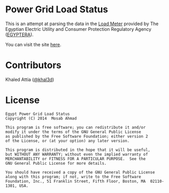 Power Grid Load Status
======================

This is an attempt at parsing the data in the [Load Meter][1] provided by
The Egyptian Electric Utility and Consumer Protection Regulatory Agency ([EGYPTERA][2]).

You can visit the site [here][3].


Contributors
============

Khaled Attia ([@khal3d][4])

License
=======


	Egypt Power Grid Load Status
	Copyright (C) 2014  Mosab Ahmad

	This program is free software; you can redistribute it and/or
	modify it under the terms of the GNU General Public License
	as published by the Free Software Foundation; either version 2
	of the License, or (at your option) any later version.

	This program is distributed in the hope that it will be useful,
	but WITHOUT ANY WARRANTY; without even the implied warranty of
	MERCHANTABILITY or FITNESS FOR A PARTICULAR PURPOSE.  See the
	GNU General Public License for more details.

	You should have received a copy of the GNU General Public License
	along with this program; if not, write to the Free Software
	Foundation, Inc., 51 Franklin Street, Fifth Floor, Boston, MA  02110-1301, USA.


[1]:  http://loadmeter.egyptera.org/MiniCurrentLoadClock3.aspx
[2]:  http://egyptera.org/ar/
[3]:  http://www.gridstatusnow.com/
[4]:  https://github.com/khal3d
